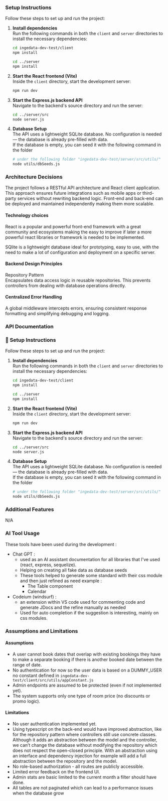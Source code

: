 ### Setup Instructions
Follow these steps to set up and run the project:

1. **Install dependencies**  
   Run the following commands in both the `client` and `server` directories to install the necessary dependencies:

   ```bash
   cd ingedata-dev-test/client
   npm install
   ```

   ```bash
   cd ../server
   npm install
   ```

2. **Start the React frontend (Vite)**  
   Inside the `client` directory, start the development server:

   ```bash
   npm run dev
   ```

3. **Start the Express.js backend API**  
   Navigate to the backend's source directory and run the server:

   ```bash
   cd ../server/src
   node server.js
   ```

4. **Database Setup**  
   The API uses a lightweight SQLite database. No configuration is needed — the database is already pre-filled with data.  
   If the database is empty, you can seed it with the following command in the folder 

   ```bash
   # under the following folder "ingedata-dev-test/server/src/utils/"
   node utils/dbSeeds.js
   ```

### Architecture Decisions
The project follows a RESTful API architecture and React client application. This approach ensures future integrations such as mobile apps or third-party services without rewriting backend logic. Front-end and back-end can be deployed and maintained independently making them more scalable.

#### Technology choices
React is a popular and powerful front-end framework with a great community and ecosystems making the easy to improve if later a more powerful react libraries or framework is needed to be implemented.  

SQlite is a lightweight database ideal for prototyping, easy to use, with the need to make a lot of configuration and deployment on a specific server.



#### Backend Design Principles  
Repository Pattern  
Encapsulates data access logic in reusable repositories. This prevents controllers from dealing with database operations directly.

#### Centralized Error Handling
A global middleware intercepts errors, ensuring consistent response formatting and simplifying debugging and logging.

### API Documentation
### 🔧 Setup Instructions

Follow these steps to set up and run the project:

1. **Install dependencies**  
   Run the following commands in both the `client` and `server` directories to install the necessary dependencies:

   ```bash
   cd ingedata-dev-test/client
   npm install
   ```

   ```bash
   cd ../server
   npm install
   ```

2. **Start the React frontend (Vite)**  
   Inside the `client` directory, start the development server:

   ```bash
   npm run dev
   ```

3. **Start the Express.js backend API**  
   Navigate to the backend's source directory and run the server:

   ```bash
   cd ../server/src
   node server.js
   ```

4. **Database Setup**  
   The API uses a lightweight SQLite database. No configuration is needed — the database is already pre-filled with data.  
   If the database is empty, you can seed it with the following command in the folder 

   ```bash
   # under the following folder "ingedata-dev-test/server/src/utils/"
   node utils/dbSeeds.js
   ```

### Additional Features
N/A


### AI Tool Usage
These tools have been used during the development :
  - Chat GPT : 
    - used as an AI assistant documentation for all libraries that I've used (react, express, sequelize). 
    - Helping on creating all fake data as database seeds
    - These tools helped to generate some standard with their css module and then just refined as need example :
      - The Table component
      - Calendar 
  - Codeium (windsurf) : 
    - an extension within VS code used for commenting code and generate JDocs and the refine manually as needed
    - Used for auto completion if the suggestion is interesting, mainly on css modules.

### Assumptions and Limitations
#### Assumptions  
   - A user cannot book dates that overlap with existing bookings they have to make a separate booking if there is another booked date between the range of date.
   - No authentication for now so the user data is based on a DUMMY_USER no constant defined in `ingedata-dev-test/client/src/utils/appConstant.js`
   - Admin endpoints are assumed to be protected (even if not implemented yet).
   - The system supports only one type of room price (no discounts or promo logic).

#### Limitations
   - No user authentication implemented yet.
   - Using typescript on the back-end would have improved abstraction, like for the repository pattern where controllers still use concrete classes. Although it adds an abstraction between the model and the controller, we can’t change the database without modifying the repository which does not respect the open-closed principle. With an abstraction using an interface and dependency injection for example will add a full abstraction between the repository and the model. 
   - No role-based authorization - all routes are publicly accessible.
   - Limited error feedback on the frontend UI.
   - Admin stats are basic limited to the current month a filter should have done.
   - All tables are not paginated which can lead to a performance issues when the database grow

